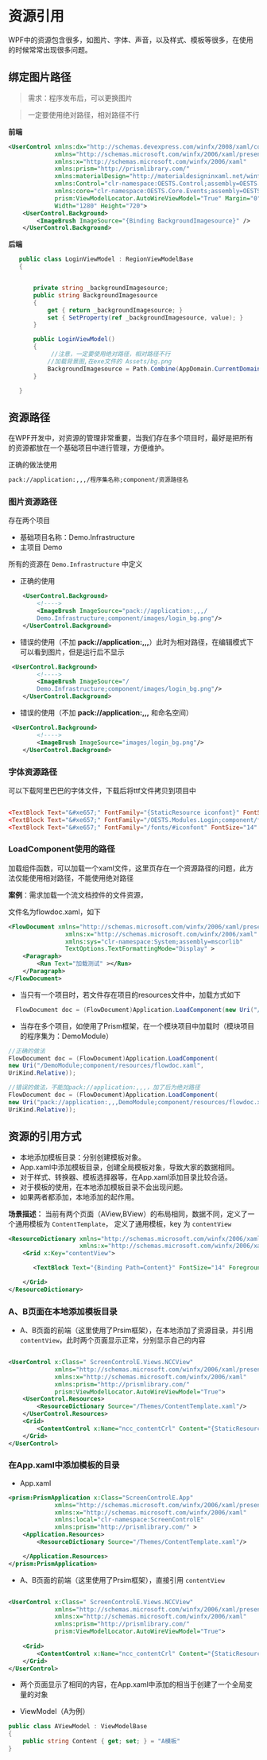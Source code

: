 # 资源引用

WPF中的资源包含很多，如图片、字体、声音，以及样式、模板等很多，在使用的时候常常出现很多问题。


## 绑定图片路径

> 需求：程序发布后，可以更换图片

> 一定要使用绝对路径，相对路径不行

**前端**

```xml
<UserControl xmlns:dx="http://schemas.devexpress.com/winfx/2008/xaml/core"  xmlns:dxe="http://schemas.devexpress.com/winfx/2008/xaml/editors"  x:Class="OESTS.Modules.Login.Views.LoginView"
             xmlns="http://schemas.microsoft.com/winfx/2006/xaml/presentation"
             xmlns:x="http://schemas.microsoft.com/winfx/2006/xaml"
             xmlns:prism="http://prismlibrary.com/"   
             xmlns:materialDesign="http://materialdesigninxaml.net/winfx/xaml/themes"
             xmlns:Control="clr-namespace:OESTS.Control;assembly=OESTS.Control"
             xmlns:core="clr-namespace:OESTS.Core.Events;assembly=OESTS.Core"
             prism:ViewModelLocator.AutoWireViewModel="True" Margin="0"
             Width="1280" Height="720">
    <UserControl.Background>
        <ImageBrush ImageSource="{Binding BackgroundImagesource}" />
    </UserControl.Background>
```


**后端**

```c#
   public class LoginViewModel : RegionViewModelBase
   {


       private string _backgroundImagesource;
       public string BackgroundImagesource
       {
           get { return _backgroundImagesource; }
           set { SetProperty(ref _backgroundImagesource, value); }
       }

       public LoginViewModel() 
       {
            //注意，一定要使用绝对路径，相对路径不行
           //加载背景图,在exe文件的 Assets/bg.png
           BackgroundImagesource = Path.Combine(AppDomain.CurrentDomain.BaseDirectory,"Assets/bg.png");
       }

   }
```

## 资源路径

在WPF开发中，对资源的管理非常重要，当我们存在多个项目时，最好是把所有的资源都放在一个基础项目中进行管理，方便维护。

正确的做法使用 

```XML
pack://application:,,,/程序集名称;component/资源路径名
```



### 图片资源路径

存在两个项目

- 基础项目名称：Demo.Infrastructure
- 主项目 Demo

所有的资源在 `Demo.Infrastructure`  中定义

- 正确的使用

```XML
    <UserControl.Background>
        <!---->
        <ImageBrush ImageSource="pack://application:,,,/
        Demo.Infrastructure;component/images/login_bg.png"/>
    </UserControl.Background>
```
- 错误的使用（不加 **pack://application:,,,**）此时为相对路径，在编辑模式下可以看到图片，但是运行后不显示

```XML
 <UserControl.Background>
        <!---->
        <ImageBrush ImageSource="/
        Demo.Infrastructure;component/images/login_bg.png"/>
    </UserControl.Background>
```



- 错误的使用（不加 **pack://application:,,,** 和命名空间）

```XML
 <UserControl.Background>
        <!---->
        <ImageBrush ImageSource="images/login_bg.png"/>
    </UserControl.Background>
```



### 字体资源路径

可以下载阿里巴巴的字体文件，下载后将ttf文件拷贝到项目中



```Toml

<TextBlock Text="&#xe657;" FontFamily="{StaticResource iconfont}" FontSize="14" Foreground="Red" VerticalAlignment="Center" />
<TextBlock Text="&#xe657;" FontFamily="/OESTS.Modules.Login;component/fonts/#iconfont" FontSize="14" Foreground="Red" VerticalAlignment="Center" />
<TextBlock Text="&#xe657;" FontFamily="/fonts/#iconfont" FontSize="14" Foreground="Red" VerticalAlignment="Center"/>
```





### LoadComponent使用的路径

加载组件函数，可以加载一个xaml文件，这里页存在一个资源路径的问题，此方法仅能使用相对路径，不能使用绝对路径



**案例**：需求加载一个流文档控件的文件资源，

文件名为flowdoc.xaml，如下

```XML
<FlowDocument xmlns="http://schemas.microsoft.com/winfx/2006/xaml/presentation"
                xmlns:x="http://schemas.microsoft.com/winfx/2006/xaml" 
                xmlns:sys="clr-namespace:System;assembly=mscorlib"
                TextOptions.TextFormattingMode="Display" >
    <Paragraph>
        <Run Text="加载测试" ></Run>
    </Paragraph>
</FlowDocument>
```



- 当只有一个项目时，若文件存在项目的resources文件中，加载方式如下



```C#
  FlowDocument doc = (FlowDocument)Application.LoadComponent(new Uri("/resources/flowdoc.xaml", UriKind.Relative));
```

- 当存在多个项目，如使用了Prism框架，在一个模块项目中加载时（模块项目的程序集为：DemoModule）

```C#
//正确的做法
FlowDocument doc = (FlowDocument)Application.LoadComponent(
new Uri("/DemoModule;component/resources/flowdoc.xaml",
UriKind.Relative));

//错误的做法，不能加pack://application:,,,，加了后为绝对路径
FlowDocument doc = (FlowDocument)Application.LoadComponent(
new Uri("pack://application:,,,DemoModule;component/resources/flowdoc.xaml", 
UriKind.Relative));
```

## 资源的引用方式


- 本地添加模板目录：分别创建模板对象。
- App.xaml中添加模板目录，创建全局模板对象，导致大家的数据相同。
- 对于样式、转换器、模板选择器等，在App.xaml添加目录比较合适。
- 对于模板的使用，在本地添加模板目录不会出现问题。
- 如果两者都添加，本地添加的起作用。


**场景描述：** 当前有两个页面（AView,BView）的布局相同，数据不同，定义了一个通用模板为 `ContentTemplate`， 定义了通用模板，key 为 `contentView`
  
``` xml
<ResourceDictionary xmlns="http://schemas.microsoft.com/winfx/2006/xaml/presentation"
                    xmlns:x="http://schemas.microsoft.com/winfx/2006/xaml" xmlns:local="clr-namespace:ScreenControlE" >
    <Grid x:Key="contentView">

       <TextBlock Text="{Binding Path=Content}" FontSize="14" Foreground="Red" VerticalAlignment="Center" />

    </Grid>
</ResourceDictionary>
```

### A、B页面在本地添加模板目录

- A、B页面的前端（这里使用了Prsim框架），在本地添加了资源目录，并引用 `contentView`，此时两个页面显示正常，分别显示自己的内容
  

``` xml

<UserControl x:Class=" ScreenControlE.Views.NCCView"
             xmlns="http://schemas.microsoft.com/winfx/2006/xaml/presentation"
             xmlns:x="http://schemas.microsoft.com/winfx/2006/xaml"
             xmlns:prism="http://prismlibrary.com/"       
             prism:ViewModelLocator.AutoWireViewModel="True">
    <UserControl.Resources>
        <ResourceDictionary Source="/Themes/ContentTemplate.xaml"/>
    </UserControl.Resources>
    <Grid>
        <ContentControl x:Name="ncc_contentCrl" Content="{StaticResource contentView }"/>
    </Grid>
</UserControl>

```

  ### 在App.xaml中添加模板的目录

  - App.xaml

``` xml
<prism:PrismApplication x:Class="ScreenControlE.App"
             xmlns="http://schemas.microsoft.com/winfx/2006/xaml/presentation"
             xmlns:x="http://schemas.microsoft.com/winfx/2006/xaml"
             xmlns:local="clr-namespace:ScreenControlE"
             xmlns:prism="http://prismlibrary.com/" >
    <Application.Resources>
		<ResourceDictionary Source="/Themes/ContentTemplate.xaml"/>

    </Application.Resources>
</prism:PrismApplication>

```
  
- A、B页面的前端（这里使用了Prsim框架），直接引用 `contentView`

``` xml

<UserControl x:Class=" ScreenControlE.Views.NCCView"
             xmlns="http://schemas.microsoft.com/winfx/2006/xaml/presentation"
             xmlns:x="http://schemas.microsoft.com/winfx/2006/xaml"
             xmlns:prism="http://prismlibrary.com/"       
             prism:ViewModelLocator.AutoWireViewModel="True">
 
    <Grid>
        <ContentControl x:Name="ncc_contentCrl" Content="{StaticResource contentView }"/>
    </Grid>
</UserControl>

```
- 两个页面显示了相同的内容，在App.xaml中添加的相当于创建了一个全局变量的对象


- ViewModel（A为例）

``` csharp
public class AViewModel : ViewModelBase
{
    public string Content { get; set; } = "A模板"
}
```


